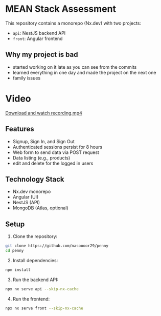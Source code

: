 # MEAN Stack Assessment

This repository contains a monorepo (Nx.dev) with two projects:
- `api`: NestJS backend API
- `front`: Angular frontend

## Why my project is bad
- started working on it late as you can see from the commits
- learned everything in one day and made the project on the next one
- family issues

# Video
[Download and watch recording.mp4](https://github.com/nasoooor29/penny/raw/refs/heads/main/recording.mp4)



## Features

- Signup, Sign In, and Sign Out
- Authenticated sessions persist for 8 hours
- Web form to send data via POST request
- Data listing (e.g., products)
- edit and delete for the logged in users

## Technology Stack

- Nx.dev monorepo
- Angular (UI)
- NestJS (API)
- MongoDB (Atlas, optional)

## Setup

1. Clone the repository:
```bash
git clone https://github.com/nasoooor29/penny
cd penny
   ```

2. Install dependencies:
```bash
npm install
```

3. Run the backend API:
```bash
npx nx serve api --skip-nx-cache
```

4. Run the frontend:
```bash
npx nx serve front --skip-nx-cache
```

